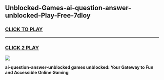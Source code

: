 
## Unblocked-Games-ai-question-answer-unblocked-Play-Free-7dloy
<h3>
<a href="https://premium76.site?title=ai-question-answer-unblocked&ref=21A">CLICK TO PLAY</a></h3>
<hr>

<h3>
<a href="https://premium76.site?title=ai-question-answer-unblocked&ref=21A">CLICK 2 PLAY</a>
  
</h3>

<a href="https://premium76.site?title=ai-question-answer-unblocked&ref=21A"><img src="https://clearcache.store/games.png"></a>


**ai-question-answer-unblocked games unblocked: Your Gateway to Fun and Accessible Online Gaming**

